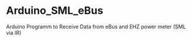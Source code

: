 Arduino_SML_eBus
================

Arduino Programm to Receive Data from eBus and EHZ power meter (SML via IR)
